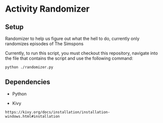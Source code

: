 # Activity Randomizer

## Setup

Randomizer to help us figure out what the hell to do, currently only randomizes episodes of The Simspons

Currently, to run this script, you must checkout this repository, navigate into the file that contains the script and use the following command:

```
python ./randomizer.py
```

## Dependencies

- Python

- Kivy
```
https://kivy.org/docs/installation/installation-windows.html#installation
```

